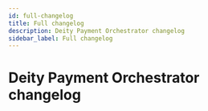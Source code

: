 ```yaml
---
id: full-changelog
title: Full changelog
description: Deity Payment Orchestrator changelog
sidebar_label: Full changelog
---
```


# Deity Payment Orchestrator changelog